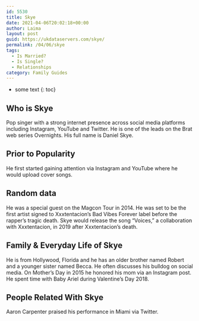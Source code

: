 ```yaml
---
id: 5530
title: Skye
date: 2021-04-06T20:02:18+00:00
author: Laima
layout: post
guid: https://ukdataservers.com/skye/
permalink: /04/06/skye
tags:
  - Is Married?
  - Is Single?
  - Relationships
category: Family Guides
---
```


* some text
{: toc}


## Who is Skye
                  
                  
                  
Pop singer with a strong internet presence across social media platforms including Instagram, YouTube and Twitter. He is one of the leads on the Brat web series Overnights. His full name is Daniel Skye. 
                  
              
            
              
            
                
                
                
## Prior to Popularity
                  
                  
                  
He first started gaining attention via Instagram and YouTube where he would upload cover songs.
                  
              
            
              
            
                
                
                
## Random data
                  
                  
                  
He was a special guest on the Magcon Tour in 2014. He was set to be the first artist signed to Xxxtentacion&#8217;s Bad Vibes Forever label before the rapper&#8217;s tragic death. Skye would release the song &#8220;Voices,&#8221; a collaboration with Xxxtentacion, in 2019 after Xxxtentacion&#8217;s death. 
                  
              
            
              
            
                
                
                
## Family & Everyday Life of Skye
                  
                  
                  
He is from Hollywood, Florida and he has an older brother named Robert and a younger sister named Becca. He often discusses his bulldog on social media. On Mother&#8217;s Day in 2015 he honored his mom via an Instagram post. He spent time with Baby Ariel during Valentine&#8217;s Day 2018. 
                  
              
            
              
            
                
                
                
## People Related With Skye
                  
                  
                  
Aaron Carpenter praised his performance in Miami via Twitter.
                  
              
            
              
            
                
              
            
              
              
            
            
              
            
          
          
          